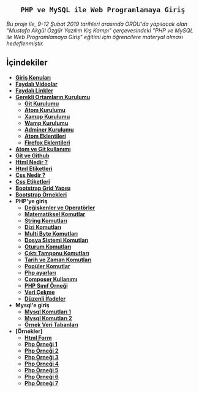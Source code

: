
<h2 align="center"><code>PHP ve MySQL ile Web Programlamaya Giriş</code></h2>
<i>Bu proje ile, 9-12 Şubat 2019 tarihleri arasında ORDU'da yapılacak olan "Mustafa Akgül Özgür Yazılım Kış Kampı" çerçevesindeki "PHP ve MySQL ile Web Programlamaya Giriş" eğitimi için öğrencilere materyal olması hedeflenmiştir.</i>

## İçindekiler

- **[Giriş Konuları](https://github.com/kemtake/PHP-Egitimi/blob/master/giris.konulari.md)**
- **[Faydalı Videolar](https://github.com/kemtake/PHP-Egitimi/blob/master/faydali.videolar.md)**
- **[Faydalı Linkler](https://github.com/kemtake/PHP-Egitimi/blob/master/faydali.linkler.md)**
- **[Gerekli Ortamların Kurulumu](https://github.com/kemtake/PHP-Egitimi/tree/master/gerekli.ortamlarin.kurulumu)**
  * **[Git Kurulumu](https://github.com/kemtake/PHP-Egitimi/blob/master/gerekli.ortamlarin.kurulumu/kurulum.git.md)**
  * **[Atom Kurulumu](https://github.com/kemtake/PHP-Egitimi/blob/master/gerekli.ortamlarin.kurulumu/kurulum.atom.md)**
  * **[Xampp Kurulumu](https://github.com/kemtake/PHP-Egitimi/blob/master/gerekli.ortamlarin.kurulumu/kurulum.xampp.md)**
  * **[Wamp Kurulumu](https://github.com/kemtake/PHP-Egitimi/blob/master/gerekli.ortamlarin.kurulumu/kurulum.wamp.md)**
  * **[Adminer Kurulumu](https://github.com/kemtake/PHP-Egitimi/blob/master/gerekli.ortamlarin.kurulumu/kurulum.adminer.md)**
  * **[Atom Eklentileri](https://github.com/kemtake/PHP-Egitimi/blob/master/eklentiler.atom.md)**
  * **[Firefox Eklentileri](https://github.com/kemtake/PHP-Egitimi/blob/master/eklentiler.firefox.md)**
- **[Atom ve Git kullanımı](https://github.com/kemtake/PHP-Egitimi/blob/master/kullan%C4%B1m.atom.git.md)**
- **[Git ve Github](https://github.com/kemtake/PHP-Egitimi/blob/master/komutlar.git.md)**
- **[Html Nedir ?](https://github.com/kemtake/PHP-Egitimi/blob/master/ornek.html.md)**
- **[Html Etiketleri](https://github.com/kemtake/PHP-Egitimi/blob/master/etiketler.html.md)**
- **[Css Nedir ?](https://github.com/kemtake/PHP-Egitimi/blob/master/ornek.css.md)**
- **[Css Etiketleri](https://github.com/kemtake/PHP-Egitimi/blob/master/etiketler.css.md)**
- **[Bootstrap Grid Yapısı](https://github.com/kemtake/PHP-Egitimi/tree/master/bootstrap.grid)**
- **[Bootstrap Örnekleri](https://github.com/kemtake/PHP-Egitimi/tree/master/bootstrap_ornekleri)**
- **PHP'ye giriş**
    * **[Değişkenler ve Operatörler](https://github.com/kemtake/PHP-Egitimi/blob/master/degiskenler.islecler.md)**
  * **[Matematiksel Komutlar](https://github.com/kemtake/PHP-Egitimi/blob/master/komutlar.matematik.md)**
  * **[String Komutları](https://github.com/kemtake/PHP-Egitimi/blob/master/komutlar.dizge.md)**
  * **[Dizi Komutları](https://github.com/kemtake/PHP-Egitimi/blob/master/komutlar.diziler.md)**
  * **[Multi Byte Komutları](https://github.com/kemtake/PHP-Egitimi/blob/master/komutlar.multibyte.md)**
  * **[Dosya Sistemi Komutları](https://github.com/kemtake/PHP-Egitimi/blob/master/komutlar.dosyasistemi.md)**
  * **[Oturum Komutları](https://github.com/kemtake/PHP-Egitimi/blob/master/komutlar.oturum.md)**
  * **[Çıktı Tamponu Komutları](https://github.com/kemtake/PHP-Egitimi/blob/master/komutlar.ciktitamponu.md)**
  * **[Tarih ve Zaman Komutları](https://github.com/kemtake/PHP-Egitimi/blob/master/komutlar.tarihzaman.md)**
  * **[Popüler Komutlar](https://github.com/kemtake/PHP-Egitimi/blob/master/komutlar.populer.md)**
  * **[Php ayarları](https://github.com/kemtake/PHP-Egitimi/blob/master/ayarlar.ini.md)**
  * **[Composer Kullanımı](https://github.com/kemtake/PHP-Egitimi/blob/master/kullanim.composer.md)**
  * **[PHP Sınıf Örneği](https://github.com/kemtake/PHP-Egitimi/blob/master/class.ornegi.md)**
  * **[Veri Çekme](https://github.com/kemtake/PHP-Egitimi/blob/master/curl.ornegi.md)**
  * **[Düzenli İfadeler](https://github.com/kemtake/PHP-Egitimi/blob/master/php.regex.md)**
- **Mysql'e giriş**
  * **[Mysql Komutları 1](https://github.com/kemtake/PHP-Egitimi/blob/master/komutlar.mysql1.md)**  
  * **[Mysql Komutları 2](https://github.com/kemtake/PHP-Egitimi/blob/master/komutlar.mysql2.md)**
  * **[Örnek Veri Tabanları](https://github.com/kemtake/PHP-Egitimi/tree/master/ornek.veritabanlari)**   
- **[Örnekler]**
  * **[Html Form](https://github.com/kemtake/PHP-Egitimi/blob/master/ornek.html.form.md)**
  * **[Php Örneği 1](https://github.com/kemtake/PHP-Egitimi/blob/master/php.ornek1.md)**
  * **[Php Örneği 2](https://github.com/kemtake/PHP-Egitimi/blob/master/php.ornek2.md)**
  * **[Php Örneği 3](https://github.com/kemtake/PHP-Egitimi/blob/master/php.ornek3.md)**
  * **[Php Örneği 4](https://github.com/kemtake/PHP-Egitimi/blob/master/php.ornek4.md)**
  * **[Php Örneği 5](https://github.com/kemtake/PHP-Egitimi/blob/master/php.ornek5.md)**
  * **[Php Örneği 6](https://github.com/kemtake/PHP-Egitimi/blob/master/php.ornek6.md)**
  * **[Php Örneği 7 ](https://github.com/kemtake/PHP-Egitimi/blob/master/php.ornek7.md)**
